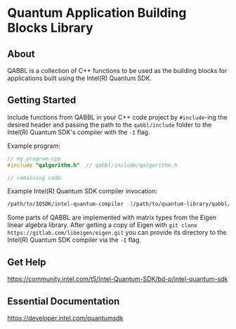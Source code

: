 # Quantum Application Building Blocks Library

## About

QABBL is a collection of C++ functions to be used as the building blocks for
applications built using the Intel(R) Quantum SDK.

## Getting Started

Include functions from QABBL in your C++ code project by `#include`-ing the desired header and passing the path to the `qabbl/include` folder to the Intel(R) Quantum SDK's compiler with the `-I` flag.

Example program:
```c++
// my_program.cpp
#include "qalgorithm.h"  // qabbl/include/qalgorithm.h

// remaining code
```

Example Intel(R) Quantum SDK compiler invocation:
```bash
/path/to/IQSDK/intel-quantum-compiler -I/path/to/quantum-library/qabbl/include my_program.cpp
```

Some parts of QABBL are implemented with matrix types from the Eigen linear algebra library. After
getting a copy of Eigen with `git clone https://gitlab.com/libeigen/eigen.git`
you can provide its directory to the Intel(R) Quantum SDK compiler via the `-I` flag.

## Get Help

https://community.intel.com/t5/Intel-Quantum-SDK/bd-p/intel-quantum-sdk

## Essential Documentation

https://developer.intel.com/quantumsdk
